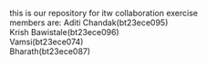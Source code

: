 this is our repository for itw collaboration exercise<br>
members are: Aditi Chandak(bt23ece095)<br>
Krish Bawistale(bt23ece096)<br>
Vamsi(bt23ece074)<br>
Bharath(bt23ece087)
